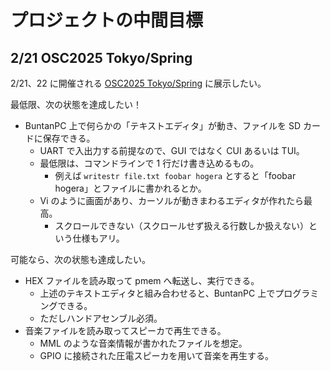 # プロジェクトの中間目標

## 2/21 OSC2025 Tokyo/Spring

2/21、22 に開催される [OSC2025 Tokyo/Spring](https://event.ospn.jp/osc2025-spring/) に展示したい。

最低限、次の状態を達成したい！

- BuntanPC 上で何らかの「テキストエディタ」が動き、ファイルを SD カードに保存できる。
  - UART で入出力する前提なので、GUI ではなく CUI あるいは TUI。
  - 最低限は、コマンドラインで 1 行だけ書き込めるもの。
    - 例えば `writestr file.txt foobar hogera` とすると「foobar hogera」とファイルに書かれるとか。
  - Vi のように画面があり、カーソルが動きまわるエディタが作れたら最高。
    - スクロールできない（スクロールせず扱える行数しか扱えない）という仕様もアリ。

可能なら、次の状態も達成したい。

- HEX ファイルを読み取って pmem へ転送し、実行できる。
  - 上述のテキストエディタと組み合わせると、BuntanPC 上でプログラミングできる。
  - ただしハンドアセンブル必須。
- 音楽ファイルを読み取ってスピーカで再生できる。
  - MML のような音楽情報が書かれたファイルを想定。
  - GPIO に接続された圧電スピーカを用いて音楽を再生する。
